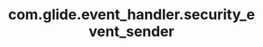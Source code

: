 ---
weight: 1115
layout: page
title: com.glide.event_handler.security_event_sender
description: ""
value: "com.glide.sys.security.event.SecurityEventSender"
---